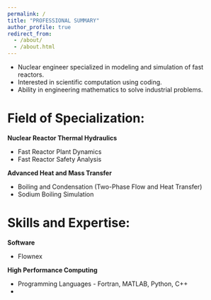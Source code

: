 ```yaml
---
permalink: /
title: "PROFESSIONAL SUMMARY"
author_profile: true
redirect_from: 
  - /about/
  - /about.html
---
```



 - Nuclear engineer specialized in modeling and simulation of fast reactors.
 - Interested in scientific computation using coding.
 - Ability in engineering mathematics to solve industrial problems.


Field of Specialization:
========================

**Nuclear Reactor Thermal Hydraulics**

 - Fast Reactor Plant Dynamics
 - Fast Reactor Safety Analysis
 
**Advanced Heat and Mass Transfer**
 
 - Boiling and Condensation (Two-Phase Flow and Heat Transfer)
 - Sodium Boiling Simulation

Skills and Expertise:
=====================

**Software**

 - Flownex

**High Performance Computing**

 - Programming Languages - Fortran, MATLAB, Python, C++
 - 
 
 
